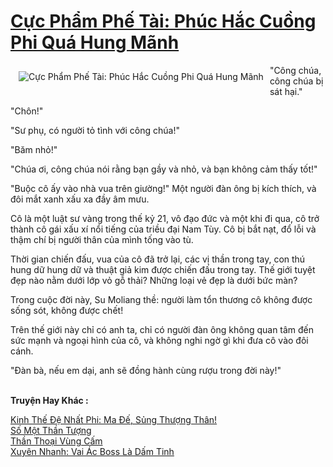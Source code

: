<a href="https://truyentiki.com/cuc-pham-phe-tai-phuc-hac-cuong-phi-qua-hung-manh.31694/" title="Cực Phẩm Phế Tài: Phúc Hắc Cuồng Phi Quá Hung Mãnh"><h1>Cực Phẩm Phế Tài: Phúc Hắc Cuồng Phi Quá Hung Mãnh</h1></a><div style="display:table"><img align="right" style="float: left; padding: 10px;" src="https://truyentiki.com/a/img/str/src/31694.jpg" alt="Cực Phẩm Phế Tài: Phúc Hắc Cuồng Phi Quá Hung Mãnh">"Công chúa, công chúa bị sát hại." <p></p> "Chôn!" <p></p> "Sư phụ, có người tỏ tình với công chúa!" <p></p> "Băm nhỏ!" <p></p> "Chúa ơi, công chúa nói rằng bạn gầy và nhỏ, và bạn không cảm thấy tốt!" <p></p> "Buộc cô ấy vào nhà vua trên giường!" Một người đàn ông bị kích thích, và đôi mắt xanh xấu xa đầy âm mưu. <p></p> Cô là một luật sư vàng trong thế kỷ 21, vô đạo đức và một khi đi qua, cô trở thành cô gái xấu xí nổi tiếng của triều đại Nam Tùy. Cô bị bắt nạt, đổ lỗi và thậm chí bị người thân của mình tống vào tù. <p></p> Thời gian chiến đấu, vua của cô đã trở lại, các vị thần trong tay, con thú hung dữ hung dữ và thuật giả kim được chiến đấu trong tay. Thế giới tuyệt đẹp nào nằm dưới lớp vỏ gỗ thải? Những loại vẻ đẹp là dưới bức màn? <p></p> Trong cuộc đời này, Su Moliang thề: người làm tổn thương cô không được sống sót, không được chết! <p></p> Trên thế giới này chỉ có anh ta, chỉ có người đàn ông không quan tâm đến sức mạnh và ngoại hình của cô, và không nghi ngờ gì khi đưa cô vào đôi cánh. <p></p> "Đàn bà, nếu em dại, anh sẽ đồng hành cùng rượu trong đời này!"</div><p><br><b>Truyện Hay Khác :</b></p><a href="https://truyentiki.com/kinh-the-de-nhat-phi-ma-de-sung-thuong-than.31693/" alt="Kinh Thế Đệ Nhất Phi: Ma Đế, Sủng Thượng Thân!">Kinh Thế Đệ Nhất Phi: Ma Đế, Sủng Thượng Thân!</a><br/><a href="https://github.com/nownovels/topcv/tree/master/truyenhay/31760/README.md" alt="Số Một Thần Tượng">Số Một Thần Tượng</a><br/><a href="https://www.wattpad.com/story/229147010-thn-thoi-vng-cm" alt="Thần Thoại Vùng Cấm">Thần Thoại Vùng Cấm</a><br/><a href="https://github.com/nownovels/top500/tree/master/truyenhay/33797/" alt="Xuyên Nhanh: Vai Ác Boss Là Dấm Tinh">Xuyên Nhanh: Vai Ác Boss Là Dấm Tinh</a><br/>